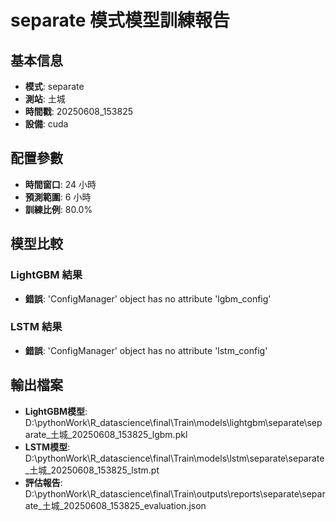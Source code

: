 
# separate 模式模型訓練報告

## 基本信息
- **模式**: separate
- **測站**: 土城
- **時間戳**: 20250608_153825
- **設備**: cuda

## 配置參數
- **時間窗口**: 24 小時
- **預測範圍**: 6 小時
- **訓練比例**: 80.0%

## 模型比較

### LightGBM 結果

- **錯誤**: 'ConfigManager' object has no attribute 'lgbm_config'

### LSTM 結果

- **錯誤**: 'ConfigManager' object has no attribute 'lstm_config'


## 輸出檔案
- **LightGBM模型**: D:\pythonWork\R_datascience\final\Train\models\lightgbm\separate\separate_土城_20250608_153825_lgbm.pkl
- **LSTM模型**: D:\pythonWork\R_datascience\final\Train\models\lstm\separate\separate_土城_20250608_153825_lstm.pt
- **評估報告**: D:\pythonWork\R_datascience\final\Train\outputs\reports\separate\separate_土城_20250608_153825_evaluation.json
